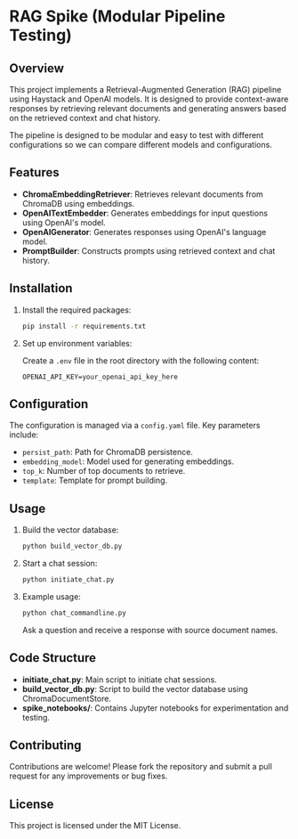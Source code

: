 # RAG Spike (Modular Pipeline Testing)

## Overview

This project implements a Retrieval-Augmented Generation (RAG) pipeline using Haystack and OpenAI models. It is designed to provide context-aware responses by retrieving relevant documents and generating answers based on the retrieved context and chat history.

The pipeline is designed to be modular and easy to test with different configurations so we can compare different models and configurations.

## Features

- **ChromaEmbeddingRetriever**: Retrieves relevant documents from ChromaDB using embeddings.
- **OpenAITextEmbedder**: Generates embeddings for input questions using OpenAI's model.
- **OpenAIGenerator**: Generates responses using OpenAI's language model.
- **PromptBuilder**: Constructs prompts using retrieved context and chat history.

## Installation

1. Install the required packages:
   ```bash
   pip install -r requirements.txt
   ```

2. Set up environment variables:
   
   Create a `.env` file in the root directory with the following content:
     ```
     OPENAI_API_KEY=your_openai_api_key_here
     ```

## Configuration

The configuration is managed via a `config.yaml` file. Key parameters include:
- `persist_path`: Path for ChromaDB persistence.
- `embedding_model`: Model used for generating embeddings.
- `top_k`: Number of top documents to retrieve.
- `template`: Template for prompt building.

## Usage

1. Build the vector database:
   ```bash
   python build_vector_db.py
   ```

2. Start a chat session:
   ```bash
   python initiate_chat.py
   ```

3. Example usage:
   ```bash
   python chat_commandline.py
   ```
   Ask a question and receive a response with source document names.

## Code Structure

- **initiate_chat.py**: Main script to initiate chat sessions.
- **build_vector_db.py**: Script to build the vector database using ChromaDocumentStore.
- **spike_notebooks/**: Contains Jupyter notebooks for experimentation and testing.

## Contributing

Contributions are welcome! Please fork the repository and submit a pull request for any improvements or bug fixes.

## License

This project is licensed under the MIT License.